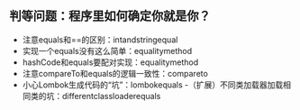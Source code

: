 ## 判等问题：程序里如何确定你就是你？

- 注意equals和==的区别：intandstringequal
- 实现一个equals没有这么简单：equalitymethod
- hashCode和equals要配对实现：equalitymethod
- 注意compareTo和equals的逻辑一致性：compareto
- 小心Lombok生成代码的“坑”：lombokequals
  -（扩展）不同类加载器加载相同类的坑：differentclassloaderequals
